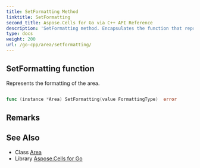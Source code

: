 ```yaml
---
title: SetFormatting Method 
linktitle: SetFormatting
second_title: Aspose.Cells for Go via C++ API Reference
description: 'SetFormatting method. Encapsulates the function that represents setformatting in Go.'
type: docs
weight: 200
url: /go-cpp/area/setformatting/
---
```


## SetFormatting function

Represents the formatting of the area.

```go

func (instance *Area) SetFormatting(value FormattingType)  error

```

## Remarks


## See Also

* Class [Area](../)
* Library [Aspose.Cells for Go](../../)
